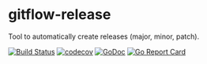 # gitflow-release

Tool to automatically create releases (major, minor, patch).

[![Build Status](https://travis-ci.org/chentex/gitflow-release.svg)](https://travis-ci.org/chentex/gitflow-release)
[![codecov](https://codecov.io/gh/chentex/gitflow-release/branch/master/graph/badge.svg)](https://codecov.io/gh/chentex/gitflow-release/branch/master)
[![GoDoc](https://godoc.org/github.com/chentex/gitflow-release?status.svg)](https://godoc.org/github.com/chentex/gitflow-release)
[![Go Report Card](https://goreportcard.com/badge/github.com/chentex/gitflow-release)](https://goreportcard.com/report/github.com/chentex/gitflow-release)
